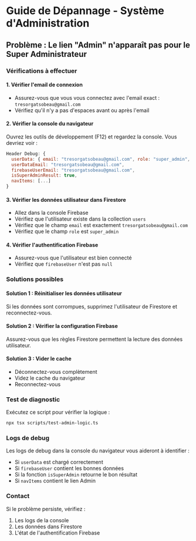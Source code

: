 # Guide de Dépannage - Système d'Administration

## Problème : Le lien "Admin" n'apparaît pas pour le Super Administrateur

### Vérifications à effectuer

#### 1. Vérifier l'email de connexion
- Assurez-vous que vous vous connectez avec l'email exact : `tresorgatsobeau@gmail.com`
- Vérifiez qu'il n'y a pas d'espaces avant ou après l'email

#### 2. Vérifier la console du navigateur
Ouvrez les outils de développement (F12) et regardez la console. Vous devriez voir :
```javascript
Header Debug: {
  userData: { email: "tresorgatsobeau@gmail.com", role: "super_admin", ... },
  userDataEmail: "tresorgatsobeau@gmail.com",
  firebaseUserEmail: "tresorgatsobeau@gmail.com",
  isSuperAdminResult: true,
  navItems: [...]
}
```

#### 3. Vérifier les données utilisateur dans Firestore
- Allez dans la console Firebase
- Vérifiez que l'utilisateur existe dans la collection `users`
- Vérifiez que le champ `email` est exactement `tresorgatsobeau@gmail.com`
- Vérifiez que le champ `role` est `super_admin`

#### 4. Vérifier l'authentification Firebase
- Assurez-vous que l'utilisateur est bien connecté
- Vérifiez que `firebaseUser` n'est pas `null`

### Solutions possibles

#### Solution 1 : Réinitialiser les données utilisateur
Si les données sont corrompues, supprimez l'utilisateur de Firestore et reconnectez-vous.

#### Solution 2 : Vérifier la configuration Firebase
Assurez-vous que les règles Firestore permettent la lecture des données utilisateur.

#### Solution 3 : Vider le cache
- Déconnectez-vous complètement
- Videz le cache du navigateur
- Reconnectez-vous

### Test de diagnostic

Exécutez ce script pour vérifier la logique :
```bash
npx tsx scripts/test-admin-logic.ts
```

### Logs de debug

Les logs de debug dans la console du navigateur vous aideront à identifier :
- Si `userData` est chargé correctement
- Si `firebaseUser` contient les bonnes données
- Si la fonction `isSuperAdmin` retourne le bon résultat
- Si `navItems` contient le lien Admin

### Contact

Si le problème persiste, vérifiez :
1. Les logs de la console
2. Les données dans Firestore
3. L'état de l'authentification Firebase 